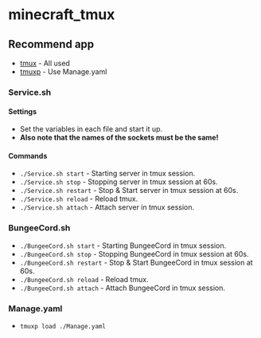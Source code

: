 # minecraft_tmux
## Recommend app
* [tmux](https://wiki.archlinux.org/title/tmux) - All used
* [tmuxp](https://wiki.archlinux.org/title/tmuxp) - Use Manage.yaml

### Service.sh
#### Settings
* Set the variables in each file and start it up.
* **Also note that the names of the sockets must be the same!**

#### Commands
* `./Service.sh start` - Starting server in tmux session.
* `./Service.sh stop` - Stopping server in tmux session at 60s.
* `./Service.sh restart` - Stop & Start server in tmux session at 60s.
* `./Service.sh reload` - Reload tmux.
* `./Service.sh attach` - Attach server in tmux session.

### BungeeCord.sh
* `./BungeeCord.sh start` - Starting BungeeCord in tmux session.
* `./BungeeCord.sh stop` - Stopping BungeeCord in tmux session at 60s.
* `./BungeeCord.sh restart` - Stop & Start BungeeCord in tmux session at 60s.
* `./BungeeCord.sh reload` - Reload tmux.
* `./BungeeCord.sh attach` - Attach BungeeCord in tmux session.

### Manage.yaml
* `tmuxp load ./Manage.yaml`
